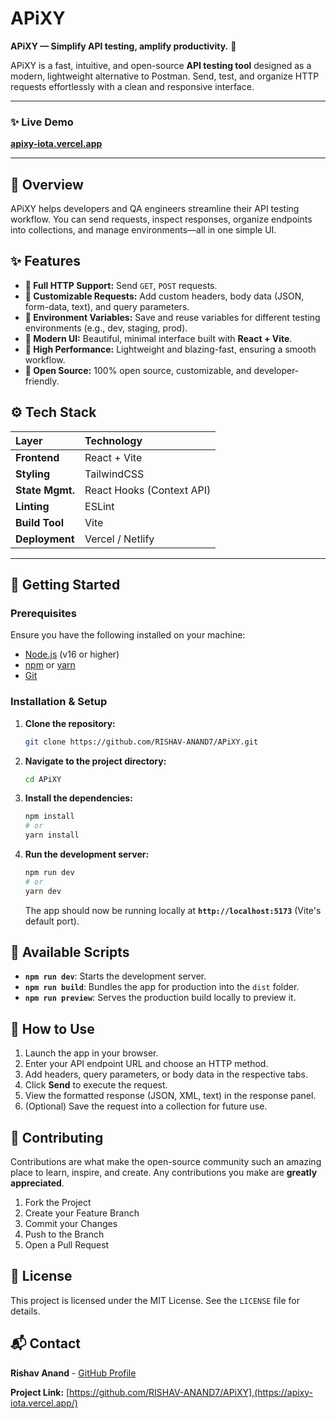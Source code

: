 # APiXY

**APiXY — Simplify API testing, amplify productivity.** 🚀

APiXY is a fast, intuitive, and open-source **API testing tool** designed as a modern, lightweight alternative to Postman. Send, test, and organize HTTP requests effortlessly with a clean and responsive interface.

-----

### ✨ Live Demo

**[apixy-iota.vercel.app](https://www.google.com/search?q=https://apixy-iota.vercel.app)**

-----

## 🧭 Overview

APiXY helps developers and QA engineers streamline their API testing workflow. You can send requests, inspect responses, organize endpoints into collections, and manage environments—all in one simple UI.

## ✨ Features

  - **🔹 Full HTTP Support:** Send `GET`, `POST` requests.
  - **🔹 Customizable Requests:** Add custom headers, body data (JSON, form-data, text), and query parameters.
  - **🔹 Environment Variables:** Save and reuse variables for different testing environments (e.g., dev, staging, prod).
  - **🔹 Modern UI:** Beautiful, minimal interface built with **React + Vite**.
  - **🔹 High Performance:** Lightweight and blazing-fast, ensuring a smooth workflow.
  - **🔹 Open Source:** 100% open source, customizable, and developer-friendly.

## ⚙️ Tech Stack

| Layer              | Technology                                   |
| :----------------- | :------------------------------------------- |
| **Frontend**       | React + Vite                                 |
| **Styling**        | TailwindCSS                                  |
| **State Mgmt.**    | React Hooks (Context API)                    |
| **Linting**        | ESLint                                       |
| **Build Tool**     | Vite                                         |
| **Deployment**     | Vercel / Netlify                             |

-----

## 🏁 Getting Started

### Prerequisites

Ensure you have the following installed on your machine:

  - [Node.js](https://nodejs.org/) (v16 or higher)
  - [npm](https://www.npmjs.com/) or [yarn](https://yarnpkg.com/)
  - [Git](https://git-scm.com/)

### Installation & Setup

1.  **Clone the repository:**

    ```bash
    git clone https://github.com/RISHAV-ANAND7/APiXY.git
    ```

2.  **Navigate to the project directory:**

    ```bash
    cd APiXY
    ```

3.  **Install the dependencies:**

    ```bash
    npm install
    # or
    yarn install
    ```

4.  **Run the development server:**

    ```bash
    npm run dev
    # or
    yarn dev
    ```

    The app should now be running locally at **`http://localhost:5173`** (Vite's default port).

## 📜 Available Scripts

  - **`npm run dev`**: Starts the development server.
  - **`npm run build`**: Bundles the app for production into the `dist` folder.
  - **`npm run preview`**: Serves the production build locally to preview it.

## 🧠 How to Use

1.  Launch the app in your browser.
2.  Enter your API endpoint URL and choose an HTTP method.
3.  Add headers, query parameters, or body data in the respective tabs.
4.  Click **Send** to execute the request.
5.  View the formatted response (JSON, XML, text) in the response panel.
6.  (Optional) Save the request into a collection for future use.

## 🤝 Contributing

Contributions are what make the open-source community such an amazing place to learn, inspire, and create. Any contributions you make are **greatly appreciated**.

1.  Fork the Project
2.  Create your Feature Branch 
3.  Commit your Changes 
4.  Push to the Branch 
5.  Open a Pull Request

## 📄 License

This project is licensed under the MIT License. See the `LICENSE` file for details.

## 📬 Contact

**Rishav Anand** - [GitHub Profile](https://www.google.com/search?q=https://github.com/RISHAV-ANAND7)

**Project Link:** [https://github.com/RISHAV-ANAND7/APiXY],(https://apixy-iota.vercel.app/)
